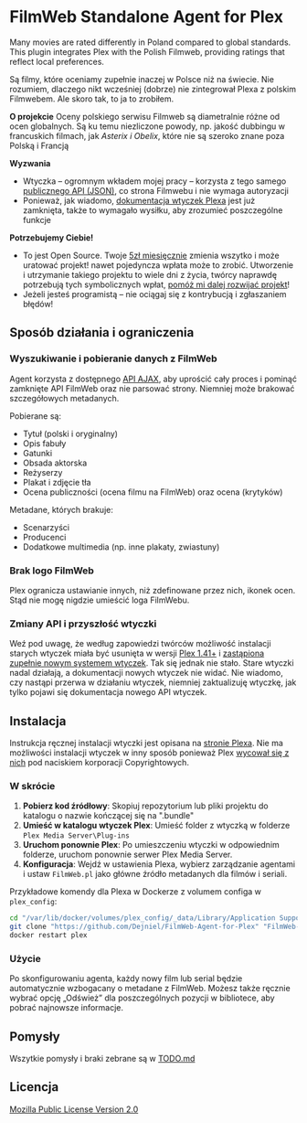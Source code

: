# FilmWeb Standalone Agent for Plex

Many movies are rated differently in Poland compared to global standards. This plugin integrates Plex with the Polish Filmweb, providing ratings that reflect local preferences.

Są filmy, które oceniamy zupełnie inaczej w Polsce niż na świecie. Nie rozumiem, dlaczego nikt wcześniej (dobrze) nie zintegrował Plexa z polskim Filmwebem. Ale skoro tak, to ja to zrobiłem.

**O projekcie**
Oceny polskiego serwisu Filmweb są diametralnie różne od ocen globalnych. Są ku temu niezliczone powody, np. jakość dubbingu w francuskich filmach, jak *Asterix i Obelix*, które nie są szeroko znane poza Polską i Francją

**Wyzwania**
- Wtyczka – ogromnym wkładem mojej pracy – korzysta z tego samego [publicznego API (JSON)](DOC_FILMWEB_API.md), co strona Filmwebu i nie wymaga autoryzacji
- Ponieważ, jak wiadomo, [dokumentacja wtyczek Plexa](DOC_PLEX_PLUGINS.md) jest już zamknięta, także to wymagało wysiłku, aby zrozumieć poszczególne funkcje

**Potrzebujemy Ciebie!**
- To jest Open Source. Twoje [5zł miesięcznie](https://buymeacoffee.com/dejniel) zmienia wszytko i może uratować projekt! nawet pojedyncza wpłata może to zrobić. Utworzenie i utrzymanie takiego projektu to wiele dni z życia, twórcy naprawdę potrzebują tych symbolicznych wpłat, [pomóż mi dalej rozwijać projekt](https://buymeacoffee.com/dejniel)!
- Jeżeli jesteś programistą – nie ociągaj się z kontrybucją i zgłaszaniem błędów!


## Sposób działania i ograniczenia

### Wyszukiwanie i pobieranie danych z FilmWeb

Agent korzysta z dostępnego [API AJAX](DOC_FILMWEB_API.md), aby uprościć cały proces i pominąć zamknięte API FilmWeb oraz nie parsować strony. Niemniej może brakować szczegółowych metadanych.

Pobierane są:

- Tytuł (polski i oryginalny)
- Opis fabuły
- Gatunki
- Obsada aktorska
- Reżyserzy
- Plakat i zdjęcie tła
- Ocena publiczności (ocena filmu na FilmWeb) oraz ocena (krytyków)

Metadane, których brakuje:

- Scenarzyści
- Producenci
- Dodatkowe multimedia (np. inne plakaty, zwiastuny)

### Brak logo FilmWeb

Plex ogranicza ustawianie innych, niż zdefinowane przez nich, ikonek ocen. Stąd nie mogę nigdzie umieścić loga FilmWebu.

### Zmiany API i przyszłość wtyczki

Weź pod uwagę, że według zapowiedzi twórców możliwość instalacji starych wtyczek miała być usunięta w wersji [Plex 1.41+](https://forums.plex.tv/t/important-information-for-users-running-plex-media-server-on-nvidia-shield-devices/883484) i [zastąpiona zupełnie nowym systemem wtyczek](https://forums.plex.tv/t/plex-fireside-in-the-forum-2024/885879/319). Tak się jednak nie stało. Stare wtyczki nadal działają, a dokumentacji nowych wtyczek nie widać. Nie wiadomo, czy nastąpi przerwa w działaniu wtyczek, niemniej zaktualizuję wtyczkę, jak tylko pojawi się dokumentacja nowego API wtyczek.

## Instalacja

Instrukcja ręcznej instalacji wtyczki jest opisana na [stronie Plexa](https://support.plex.tv/articles/201187656-how-do-i-manually-install-a-plugin/). Nie ma możliwości instalacji wtyczek w inny sposób ponieważ Plex [wycował się z nich](https://forums.plex.tv/t/discontinuation-of-plugins-watch-later-recommended-and-cloud-sync/312312) pod naciskiem korporacji Copyrightowych.

### W skrócie

1. **Pobierz kod źródłowy**: Skopiuj repozytorium lub pliki projektu do katalogu o nazwie kończącej się na ".bundle"
2. **Umieść w katalogu wtyczek Plex**: Umieść folder z wtyczką w folderze `Plex Media Server\Plug-ins`
3. **Uruchom ponownie Plex**: Po umieszczeniu wtyczki w odpowiednim folderze, uruchom ponownie serwer Plex Media Server.
4. **Konfiguracja**: Wejdź w ustawienia Plexa, wybierz zarządzanie agentami i ustaw `FilmWeb.pl` jako główne źródło metadanych dla filmów i seriali.

Przykładowe komendy dla Plexa w Dockerze z volumem configa w `plex_config`:
```bash
cd "/var/lib/docker/volumes/plex_config/_data/Library/Application Support/Plex Media Server/Plug-ins"
git clone "https://github.com/Dejniel/FilmWeb-Agent-for-Plex" "FilmWeb-Agent-for-Plex.bundle"
docker restart plex
```

### Użycie

Po skonfigurowaniu agenta, każdy nowy film lub serial będzie automatycznie wzbogacany o metadane z FilmWeb. Możesz także ręcznie wybrać opcję „Odśwież” dla poszczególnych pozycji w bibliotece, aby pobrać najnowsze informacje.

## Pomysły

Wszytkie pomysły i braki zebrane są w [TODO.md](TODO.md)

## Licencja

[Mozilla Public License Version 2.0](LICENSE.md)